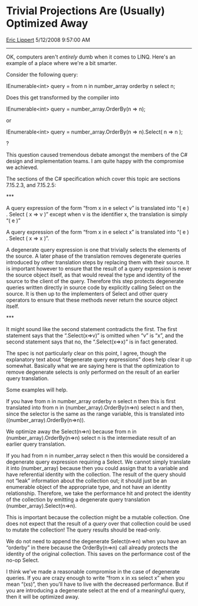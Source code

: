 # Trivial Projections Are (Usually) Optimized Away

[Eric Lippert](https://social.msdn.microsoft.com/profile/Eric%20Lippert) 5/12/2008 9:57:00 AM

-----

OK, computers aren't *entirely* dumb when it comes to LINQ. Here's an example of a place where we're a bit smarter.

Consider the following query:

 

IEnumerable\<int\> query = from n in number\_array orderby n select n;

Does this get transformed by the compiler into

 

IEnumerable\<int\> query = number\_array.OrderBy(n =\> n);

or

 

IEnumerable\<int\> query = number\_array.OrderBy(n =\> n).Select( n =\> n );

?

This question caused tremendous debate amongst the members of the C\# design and implementation teams. I am quite happy with the compromise we achieved.

The sections of the C\# specification which cover this topic are sections 7.15.2.3, and 7.15.2.5:

\*\*\*

 

A query expression of the form “from x in e select v” is translated into “( e ) . Select ( x =\> v )” except when v is the identifier x, the translation is simply “( e )”

A query expression of the form “from x in e select x” is translated into “( e ) . Select ( x =\> x )”.

A degenerate query expression is one that trivially selects the elements of the source. A later phase of the translation removes degenerate queries introduced by other translation steps by replacing them with their source. It is important however to ensure that the result of a query expression is never the source object itself, as that would reveal the type and identity of the source to the client of the query. Therefore this step protects degenerate queries written directly in source code by explicitly calling Select on the source. It is then up to the implementers of Select and other query operators to ensure that these methods never return the source object itself.

\*\*\*

It might sound like the second statement contradicts the first. The first statement says that the “.Select(x=\>v)” is omitted when “v” is “x”, and the second statement says that no, the “.Select(x=\>x)” is in fact generated.

The spec is not particularly clear on this point, I agree, though the explanatory text about “degenerate query expressions” does help clear it up somewhat. Basically what we are saying here is that the optimization to remove degenerate selects is only performed on the result of an earlier query translation.

Some examples will help.

If you have from n in number\_array orderby n select n then this is first translated into from n in (number\_array).OrderBy(n=\>n) select n and then, since the selector is the same as the range variable, this is translated into ((number\_array).OrderBy(n=\>n)).

We optimize away the Select(n=\>n) because from n in (number\_array).OrderBy(n=\>n) select n is the intermediate result of an earlier query translation.

If you had from n in number\_array select n then this would be considered a degenerate query expression requiring a Select. We cannot simply translate it into (number\_array) because then you could assign that to a variable and have referential identity with the collection. The result of the query should not “leak” information about the collection out; it should just be an enumerable object of the appropriate type, and not have an identity relationship. Therefore, we take the performance hit and protect the identity of the collection by emitting a degenerate query translation (number\_array).Select(n=\>n).

This is important because the collection might be a mutable collection. One does not expect that the result of a *query* over that collection could be used to mutate the collection\! The query results should be read-only.

We do not need to append the degenerate Select(n=\>n) when you have an “orderby” in there because the OrderBy(n=\>n) call already protects the identity of the original collection. This saves on the performance cost of the no-op Select.

I think we’ve made a reasonable compromise in the case of degenerate queries. If you are crazy enough to write “from x in xs select x” when you mean “(xs)”, then you’ll have to live with the decreased performance. But if you are introducing a degenerate select at the end of a meaningful query, then it will be optimized away.

